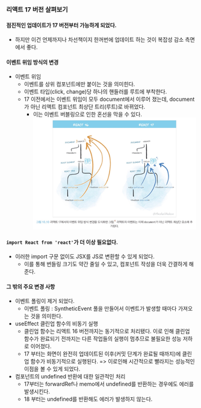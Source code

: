 ### 리액트 17 버전 살펴보기

#### 점진적인 업데이트가 17 버전부터 가능하게 되었다.

- 하지만 이건 언제까지나 차선책이지 한꺼번에 업데이트 하는 것이 복잡성 감소 측면에서 좋다.

#### 이벤트 위임 방식의 변경

- 이벤트 위임
  - 이벤트를 상위 컴포넌트에만 붙이는 것을 의미힌다.
  - 이벤트 타입(click, change)당 하나의 핸들러를 루트에 부착한다.
  - 17 이전에서는 이벤트 위임이 모두 document에서 이루어 졌는데, document가 아닌 리액트 컴포넌트 최상단 트리(루트)로 바뀌었다.
    - 이는 이벤트 버블링으로 인한 혼선을 막을 수 있다.
      <img src="./img/KakaoTalk_Photo_2024-05-17-19-33-31.jpeg"/>

#### `import React from 'react'`가 더 이상 필요없다.

- 이러한 import 구문 없이도 JSX를 JS로 변환할 수 있게 되었다.
  - 이를 통해 번들링 크기도 약간 줄일 수 있고, 컴포넌트 작성을 더욱 간결하게 해준다.

#### 그 밖의 주요 변경 사항

- 이벤트 폴링이 제거 되었다.
  - 이벤트 폴링 : SyntheticEvent 풀을 만들어서 이벤트가 발생할 때마다 가져오는 것을 의미한다.
- useEffect 클린업 함수의 비동기 실행
  - 클린업 함수는 리액트 16 버전까지는 동기적으로 처리됐다. 이로 인해 클린업 함수가 완료되기 전까지는 다른 작업들의 실행이 멈추므로 불필요한 성능 저하로 이어졌다.
  - 17 부터는 화면이 완전히 업데이트된 이후(커밋 단계가 완료될 때까지)에 클린업 함수가 비동기적으로 실행된다. => 이로인해 시간적으로 빨라지는 성능적인 이점을 볼 수 있게 되었다.
- 컴포넌트의 undefined 반환에 대한 일관적인 처리
  - 17부터는 forwardRef나 memo에서 undefined를 반환하는 경우에도 에러를 발생시킨다.
  - 18 부터는 undefined를 반환해도 에러가 발생하지 않는다.
